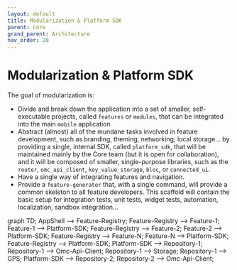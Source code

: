 ```yaml
---
layout: default
title: Modularization & Platform SDK
parent: Core
grand_parent: Architecture
nav_order: 20
---
```


# Modularization & Platform SDK

The goal of modularization is:

- Divide and break down the application into a set of smaller, self-executable projects, called `features` or `modules`, that can be integrated into the main `mobile` application
- Abstract (almost) all of the mundane tasks involved in feature development, such as branding, theming, networking, local storage... by providing a single, internal SDK, called `platform_sdk`, that will be maintained mainly by the Core team (but it is open for collaboration), and it will be composed of smaller, single-purpose libraries, such as the `router`, `omc_api_client`, `key_value_storage`, `bloc`, or `connected_ui`.
- Have a single way of integrating features and navigation.
- Provide a `feature-generator` that, with a single command, will provide a common skeleton to all feature developers. This scaffold will contain the basic setup for integration tests, unit tests, widget tests, automation, localization, sandbox integration...

<div class="mermaid">
  graph TD;
    AppShell --> Feature-Registry;
    Feature-Registry --> Feature-1;
    Feature-1 --> Platform-SDK;
    Feature-Registry --> Feature-2;
    Feature-2 --> Platform-SDK;
    Feature-Registry --> Feature-N;
    Feature-N --> Platform-SDK;
    Feature-Registry --> Platform-SDK;
    Platform-SDK --> Repository-1;
    Repository-1 --> Omc-Api-Client;
    Repository-1 --> Storage;
    Repository-1 --> GPS;
    Platform-SDK --> Repository-2;
    Repository-2 --> Omc-Api-Client;
</div>